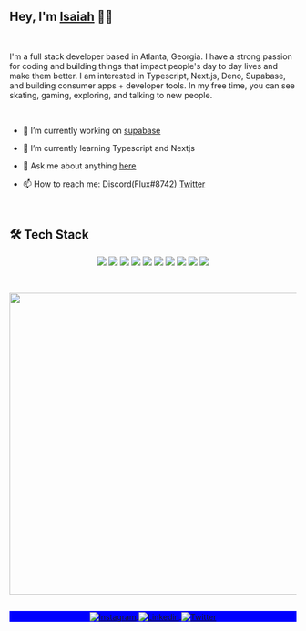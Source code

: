 ## Hey, I'm [Isaiah](https://isaiah-hamilton.com) 👋🏾

<br>

I'm a full stack developer based in Atlanta, Georgia. I have a strong passion for coding and building things that impact people's day to day lives and make them better. I am interested in Typescript, Next.js, Deno, Supabase, and building consumer apps + developer tools. In my free time, you can see skating, gaming, exploring, and talking to new people.

<br>

- 🔭 I’m currently working on [supabase](https://github.com/supabase)

- 🌱 I’m currently learning Typescript and Nextjs

- 💬 Ask me about anything [here](https://github.com/Isaiah-Hamilton/Isaiah-Hamilton/issues)

- 📫 How to reach me: Discord(Flux#8742) [Twitter](https://twitter.com/isaiah7hamilton)

<br>

## 🛠 Tech Stack

<p align="center">
  <img src="https://img.shields.io/badge/-JavaScript-05122A?style=flat&logo=javascript">
  <img src="https://img.shields.io/badge/-TypeScript-05122A?style=flat&logo=typeScript">
  <img src="https://img.shields.io/badge/-tailwindcss-05122A?style=flat&logo=tailwindcss">
  <img src="https://img.shields.io/badge/-graphql-05122A?style=flat&logo=graphql">
  <img src="https://img.shields.io/badge/-Nextjs-05122A?style=flat&logo=next.js">
  <img src="https://img.shields.io/badge/-React-05122A?style=flat&logo=react">
  <img src="https://img.shields.io/badge/-React%20Native-05122A?style=flat&logo=react">
  <img src="https://img.shields.io/badge/-Deno-05122A?style=flat&logo=deno">
  <img src="https://img.shields.io/badge/-Git-05122A?style=flat&logo=git">
  <img src="https://img.shields.io/badge/-GitHub-05122A?style=flat&logo=github">
</p>

<br />

<p align="center">
  <img width="530em" src="https://github-readme-stats.vercel.app/api?username=Isaiah-Hamilton&theme=github_dark&show_icons=true&hide_border=true&include_all_commits=true&count_private=true">
</p>
  
##

<p align="center" style="background:blue">
  <a href="https://www.instagram.com/isaiah7hamilton/" target="_blank">
    <img align="center" src="https://img.shields.io/badge/-isaiah7hamilton-05122A?style=flat&logo=instagram" alt="Instagram"/>
  </a>
  <a href="https://www.linkedin.com/in/isaiah-hamilton-093361209/" target="_blank">
    <img align="center" src="https://img.shields.io/badge/-Isaiah%20Hamilton-05122A?style=flat&logo=linkedin" alt="Linkedin"/>
  </a>
  <a href="https://twitter.com/Isaiah7Hamilton" target="_blank">
    <img align="center" src="https://img.shields.io/badge/-isaiah7hamilton-05122A?style=flat&logo=twitter" alt="Twitter"/>
  </a>
</p>
